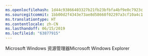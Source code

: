 ```yaml
---
ms.openlocfilehash: 1d44c93866403327b21fb23bfbfa4bf9e0c7923c
ms.sourcegitcommit: 1bb00d2f4343e73ae8d58668f02297a3cf10a4c1
ms.translationtype: HT
ms.contentlocale: zh-CN
ms.lasthandoff: 06/15/2019
ms.locfileid: "63877915"
---
```

<span data-ttu-id="112f9-101">Microsoft Windows 资源管理器</span><span class="sxs-lookup"><span data-stu-id="112f9-101">Microsoft Windows Explorer</span></span>